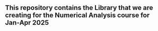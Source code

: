 ## This repository contains the Library that we are creating for the Numerical Analysis course for Jan-Apr 2025
